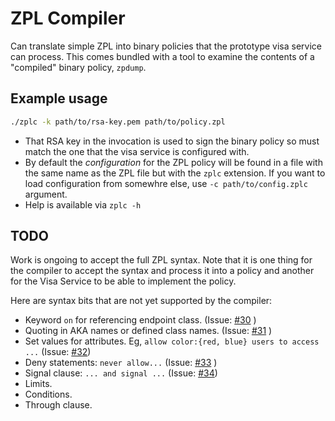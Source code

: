 # ZPL Compiler

Can translate simple ZPL into binary policies that the prototype visa
service can process.  This comes bundled with a tool to examine the
contents of a "compiled" binary policy, `zpdump`.

## Example usage

```bash
./zplc -k path/to/rsa-key.pem path/to/policy.zpl
```

- That RSA key in the invocation is used to sign the binary policy so
  must match the one that the visa service is configured with.
- By default the _configuration_ for the ZPL policy will be found in a
  file with the same name as the ZPL file but with the `zplc` extension.
  If you want to load configuration from somewhre else, use
  `-c path/to/config.zplc` argument.
- Help is available via `zplc -h`


## TODO

Work is ongoing to accept the full ZPL syntax. Note that it is one
thing for the compiler to accept the syntax and process it into a policy
and another for the Visa Service to be able to implement the policy.

Here are syntax bits that are not yet supported by the compiler:

- Keyword `on` for referencing endpoint class. (Issue: [#30][1] )
- Quoting in AKA names or defined class names. (Issue: [#31][2] )
- Set values for attributes.  Eg, `allow color:{red, blue} users to access ...` (Issue: [#32][3])
- Deny statements: `never allow...` (Issue: [#33][4] )
- Signal clause: `... and signal ...` (Issue: [#34][5])
- Limits.
- Conditions.
- Through clause.


[1]: https://github.com/org-zpr/zpr-compiler/issues/30
[2]: https://github.com/org-zpr/zpr-compiler/issues/31
[3]: https://github.com/org-zpr/zpr-compiler/issues/32
[4]: https://github.com/org-zpr/zpr-compiler/issues/33
[5]: https://github.com/org-zpr/zpr-compiler/issues/34

